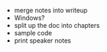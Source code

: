 - merge notes into writeup
- Windows?
- split up the doc into chapters
- sample code
- print speaker notes
